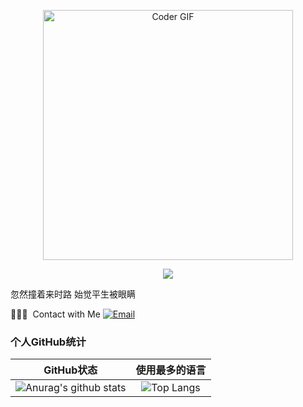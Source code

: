 <p align="center"> 
   <img src="https://media.giphy.com/media/SWoSkN6DxTszqIKEqv/giphy.gif" alt="Coder GIF" width="400" align="center"> 
</p>

<p align="center">
    <img src="https://ghchart.rshah.org/hekailiu-2512" />
</p>

忽然撞着来时路 始觉平生被眼瞒

</p>
🤝🏻✨ &nbsp;Contact with Me
<a href="hekailiu@foxmail.com"><img alt="Email" src="https://img.shields.io/badge/Email-hekailiu@foxmail.com-blue?style=flat-square&logo=gmail" />
</a>

### 个人GitHub统计

|                          GitHub状态                          |                        使用最多的语言                        |
| :----------------------------------------------------------: | :----------------------------------------------------------: |
| ![Anurag's github stats](https://github-readme-stats.vercel.app/api?username=hekailiu-2512&show_icons=true&theme=synthwave) | ![Top Langs](https://github-readme-stats.vercel.app/api/top-langs/?username=hekailiu-2512&&hide=tsql) |

